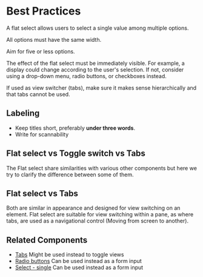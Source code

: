 # Best Practices

A flat select allows users to select a single value among multiple options.

All options must have the same width.

Aim for five or less options.

The effect of the flat select must be immediately visible. For example, a display could change according to the user's selection. If not, consider using a drop-down menu, radio buttons, or checkboxes instead.

If used as view switcher (tabs), make sure it makes sense hierarchically and that tabs cannot be used.

## Labeling
- Keep titles short, preferably **under three words**.
- Write for scannability

## Flat select vs Toggle switch vs Tabs
The Flat select share similarities with various other components but here we try to clarify the difference between some of them.

## Flat select vs Tabs
Both are similar in appearance and designed for view switching on an element. Flat select are suitable for view switching within a pane, as where tabs, are used as a navigational control (Moving from screen to another).

## Related Components
- [Tabs](https://plasma.coveo.com/navigation/Tabs) Might be used instead to toggle views
- [Radio buttons](https://plasma.coveo.com/form/RadioButton) Can be used instead as a form input
- [Select - single](https://plasma.coveo.com/form/SingleSelect) Can be used instead as a form input
